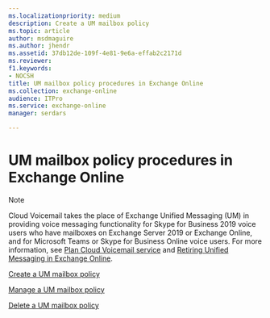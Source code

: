```yaml
---
ms.localizationpriority: medium
description: Create a UM mailbox policy
ms.topic: article
author: msdmaguire
ms.author: jhendr
ms.assetid: 37db12de-109f-4e81-9e6a-effab2c2171d
ms.reviewer: 
f1.keywords:
- NOCSH
title: UM mailbox policy procedures in Exchange Online
ms.collection: exchange-online
audience: ITPro
ms.service: exchange-online
manager: serdars

---
```


# UM mailbox policy procedures in Exchange Online

> [!NOTE]
> Cloud Voicemail takes the place of Exchange Unified Messaging (UM) in providing voice messaging functionality for Skype for Business 2019 voice users who have mailboxes on Exchange Server 2019 or Exchange Online, and for Microsoft Teams or Skype for Business Online voice users. For more information, see [Plan Cloud Voicemail service](/skypeforbusiness/hybrid/plan-cloud-voicemail) and [Retiring Unified Messaging in Exchange Online](https://techcommunity.microsoft.com/t5/Exchange-Team-Blog/Retiring-Unified-Messaging-in-Exchange-Online/ba-p/608991).

[Create a UM mailbox policy](create-um-mailbox-policy.md)

[Manage a UM mailbox policy](manage-um-mailbox-policy.md)

[Delete a UM mailbox policy](delete-um-mailbox-policy.md)
